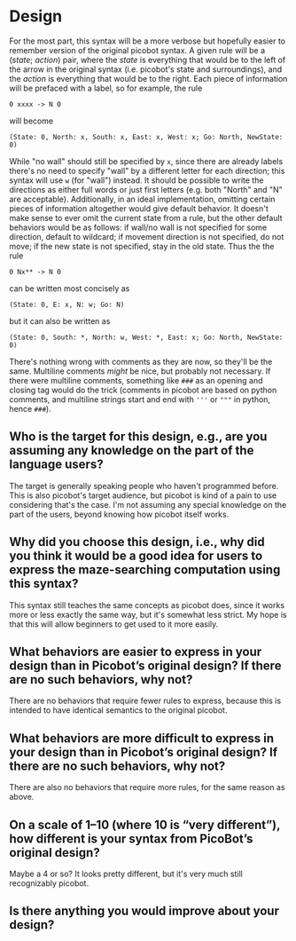 # Design

For the most part, this syntax will be a more verbose but hopefully easier to remember version of the original picobot syntax. A given rule will be a (_state_; _action_) pair, where the _state_ is everything that would be to the left of the arrow in the original syntax (i.e. picobot's state and surroundings), and the _action_ is everything that would be to the right. Each piece of information will be prefaced with a label, so for example, the rule
```
0 xxxx -> N 0
```
will become

```
(State: 0, North: x, South: x, East: x, West: x; Go: North, NewState: 0)
```
While "no wall" should still be specified by `x`, since there are already labels there's no need to specify "wall" by a different letter for each direction; this syntax will use `w` (for "wall") instead. It should be possible to write the directions as either full words or just first letters (e.g. both "North" and "N" are acceptable). Additionally, in an ideal implementation, omitting certain pieces of information altogether would give default behavior. It doesn't make sense to ever omit the current state from a rule, but the other default behaviors would be as follows: if wall/no wall is not specified for some direction, default to wildcard; if movement direction is not specified, do not move; if the new state is not specified, stay in the old state. Thus the the rule
```
0 Nx** -> N 0
```
can be written most concisely as 
```
(State: 0, E: x, N: w; Go: N)
```
but it can also be written as
```
(State: 0, South: *, North: w, West: *, East: x; Go: North, NewState: 0)
```
There's nothing wrong with comments as they are now, so they'll be the same. Multiline comments _might_ be nice, but probably not necessary. If there were multiline comments, something like `###` as an opening and closing tag would do the trick (comments in picobot are based on python comments, and multiline strings start and end with `'''` or `"""` in python, hence `###`).

## Who is the target for this design, e.g., are you assuming any knowledge on the part of the language users?
The target is generally speaking people who haven't programmed before. This is also picobot's target audience, but picobot is kind of a pain to use considering that's the case. I'm not assuming any special knowledge on the part of the users, beyond knowing how picobot itself works.

## Why did you choose this design, i.e., why did you think it would be a good idea for users to express the maze-searching computation using this syntax?
This syntax still teaches the same concepts as picobot does, since it works more or less exactly the same way, but it's somewhat less strict. My hope is that this will allow beginners to get used to it more easily.

## What behaviors are easier to express in your design than in Picobot’s original design?  If there are no such behaviors, why not?
There are no behaviors that require fewer rules to express, because this is intended to have identical semantics to the original picobot.

## What behaviors are more difficult to express in your design than in Picobot’s original design? If there are no such behaviors, why not?
There are also no behaviors that require more rules, for the same reason as above.

## On a scale of 1–10 (where 10 is “very different”), how different is your syntax from PicoBot’s original design?
Maybe a 4 or so? It looks pretty different, but it's very much still recognizably picobot.

## Is there anything you would improve about your design?

